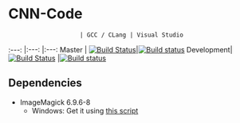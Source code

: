 # CNN-Code
						| GCC / CLang | Visual Studio
:---: 			|:---: 	|:---:
Master 			| [![Build Status](https://travis-ci.org/IDPA16/CNN-Code.svg?branch=master)](https://travis-ci.org/IDPA16/CNN-Code)|[![Build status](https://ci.appveyor.com/api/projects/status/95vtyx108bt8odml/branch/master?svg=true)](https://ci.appveyor.com/project/SirRade/cnn-code/branch/master)
Development|[![Build Status](https://travis-ci.org/IDPA16/CNN-Code.svg?branch=development)](https://travis-ci.org/IDPA16/CNN-Code) |[![Build status](https://ci.appveyor.com/api/projects/status/95vtyx108bt8odml/branch/development?svg=true)](https://ci.appveyor.com/project/SirRade/cnn-code/branch/development)


## Dependencies
- ImageMagick 6.9.6-8 
    - Windows: Get it using [this script](https://github.com/IDPA16/CNN-Code/blob/development/InstallDependencies.ps1)

